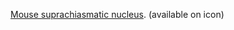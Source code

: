 [Mouse suprachiasmatic nucleus](https://www.pnas.org/content/113/16/4512.abstract). (available on icon)
